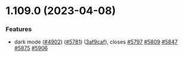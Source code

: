 # 1.109.0 (2023-04-08)


### Features

* dark mode ([#4902](https://github.com/EddieHubCommunity/LinkFree/issues/4902)) ([#5781](https://github.com/EddieHubCommunity/LinkFree/issues/5781)) ([3af9caf](https://github.com/EddieHubCommunity/LinkFree/commit/3af9caf79ce5d80862bd664721be748422e61504)), closes [#5797](https://github.com/EddieHubCommunity/LinkFree/issues/5797) [#5809](https://github.com/EddieHubCommunity/LinkFree/issues/5809) [#5847](https://github.com/EddieHubCommunity/LinkFree/issues/5847) [#5875](https://github.com/EddieHubCommunity/LinkFree/issues/5875) [#5906](https://github.com/EddieHubCommunity/LinkFree/issues/5906)



